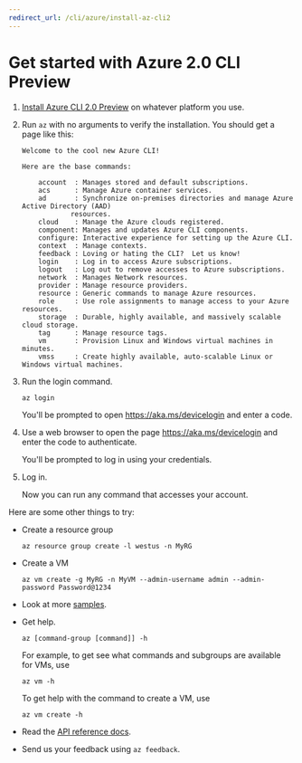 ```yaml
---
redirect_url: /cli/azure/install-az-cli2
---
```


# Get started with Azure 2.0 CLI Preview

1. [Install Azure CLI 2.0 Preview](https://github.com/Azure/azure-cli/blob/master/doc/preview_install_guide.md)
on whatever platform you use.

2. Run `az` with no arguments to verify the installation. You should get a page like this:

    ```
    Welcome to the cool new Azure CLI!

    Here are the base commands:

        account  : Manages stored and default subscriptions.
        acs      : Manage Azure container services.
        ad       : Synchronize on-premises directories and manage Azure Active Directory (AAD)
                resources.
        cloud    : Manage the Azure clouds registered.
        component: Manages and updates Azure CLI components.
        configure: Interactive experience for setting up the Azure CLI.
        context  : Manage contexts.
        feedback : Loving or hating the CLI?  Let us know!
        login    : Log in to access Azure subscriptions.
        logout   : Log out to remove accesses to Azure subscriptions.
        network  : Manages Network resources.
        provider : Manage resource providers.
        resource : Generic commands to manage Azure resources.
        role     : Use role assignments to manage access to your Azure resources.
        storage  : Durable, highly available, and massively scalable cloud storage.
        tag      : Manage resource tags.
        vm       : Provision Linux and Windows virtual machines in minutes.
        vmss     : Create highly available, auto-scalable Linux or Windows virtual machines.
    ```

3. Run the login command.

    ```azurecli
    az login
    ```
    
    You'll be prompted to open https://aka.ms/devicelogin and enter a code.

4. Use a web browser to open the page https://aka.ms/devicelogin and enter the code to authenticate.

    You'll be prompted to log in using your credentials.
    
5. Log in.

    Now you can run any command that accesses your account.

Here are some other things to try:

- Create a resource group

    ```azurecli
    az resource group create -l westus -n MyRG
    ```

- Create a VM

    ```azurecli
    az vm create -g MyRG -n MyVM --admin-username admin --admin-password Password@1234
    ```

- Look at more [samples](https://github.com/Azure/azure-cli-samples).

- Get help.

    ```azurecli
    az [command-group [command]] -h
    ```

    For example, to get see what commands and subgroups are available for VMs, use

    ```azurecli
    az vm -h
    ```

    To get help with the command to create a VM, use

    ```azurecli
    az vm create -h
    ```

- Read the [API reference docs](https://docs.microsoft.com/cli/azure).

- Send us your feedback using `az feedback`.
